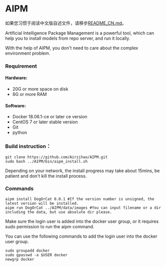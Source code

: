 # AIPM

如果您习惯于阅读中文版自述文件，请移步[README_CN.md](https://github.com/Airzihao/AIPM/blob/master/README_CN.md)。

Artificial Intelligence Package Management is a 
powerful tool, which can help you to install models from
repo server, and run it locally.

With the help of AIPM, you don't need to care about the 
complex environment problem.


### Requirement



#### Hardware:
- 20G or more space on disk
- 8G or more RAM


#### Software:
- Docker 18.06.1-ce or later ce version
- CentOS 7 or later stable version
- Git
- python 



### Build instruction：
``` 
git clone https://github.com/Airzihao/AIPM.git
sudo bash ../AIPM/bin/aipm_install.sh 
```
Depending on your network, the install progress may take about 15mins, be patient and don't kill the install process.


### Commands

```angular2html
aipm install DogOrCat 0.0.1 #If the version number is unsigned, the latest version will be installed.
aipm run DogOrCat ../AIPM/data/images #You can input filename or a dir including the data, but use absolute dir please.
```
Make sure the login user is added into the docker user group, or it requires sudo permission to run the aipm command.

You can use the following commands to add the login user into the docker user group.
```
sudo groupadd docker
sudo gpasswd -a $USER docker
newgrp docker
```


